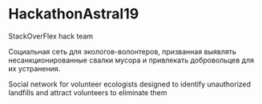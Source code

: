 # HackathonAstral19
StackOverFlex hack team

Социальная сеть для экологов-волонтеров, 
призванная выявлять несанкционированные свалки мусора и привлекать добровольцев для их устранения.

Social network for volunteer ecologists designed to identify unauthorized landfills and attract volunteers to eliminate them
